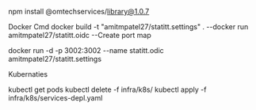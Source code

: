 npm install @omtechservices/library@1.0.7 

Docker Cmd
docker build -t "amitmpatel27/statitt.settings" .
--docker run amitmpatel27/statitt.oidc
--Create port map

docker run -d -p 3002:3002 --name statitt.odic amitmpatel27/statitt.settings


Kubernaties

kubectl get pods
kubectl delete -f infra/k8s/
kubectl apply -f infra/k8s/services-depl.yaml